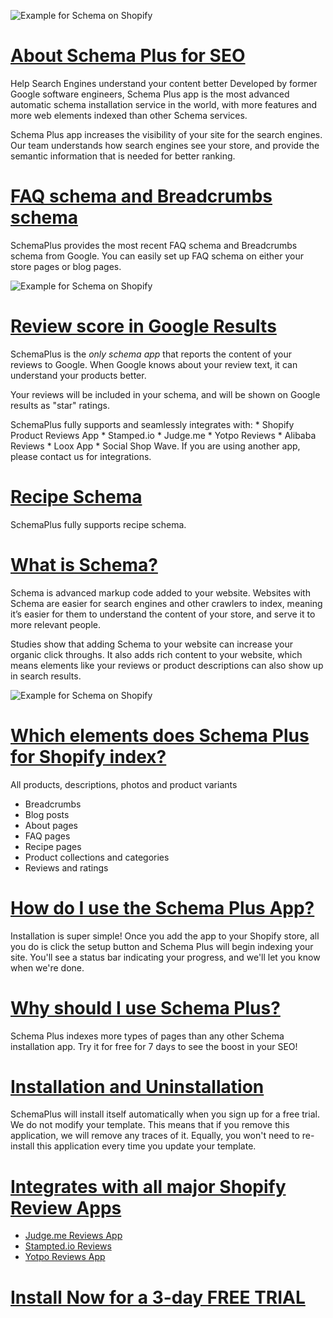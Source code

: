 ![Example for Schema on Shopify](https://github.com/schema-plus/schemaplus-for-shopify/blob/master/screen.png "SchemaPlus App for Shopify")

# [About Schema Plus for SEO](https://apps.shopify.com/schema-plus)
Help Search Engines understand your content better
Developed by former Google software engineers, Schema Plus app is the most advanced automatic schema installation service in the world, with more features and more web elements indexed than other Schema services.

Schema Plus app increases the visibility of your site for the search engines. Our team understands how search engines see your store, and provide the semantic information that is needed for better ranking.

# [FAQ schema and Breadcrumbs schema](https://apps.shopify.com/schema-plus)
SchemaPlus provides the most recent FAQ schema and Breadcrumbs schema from Google. You can easily set up FAQ schema on either your store pages or blog pages.

![Example for Schema on Shopify](https://github.com/schema-plus/schemaplus-for-shopify/blob/master/SchemaPlus_RichSnippets.png "SchemaPlus App for Shopify")


# [Review score in Google Results](https://apps.shopify.com/schema-plus)
SchemaPlus is the *only schema app* that reports the content of your reviews to Google. When Google knows about your review text, it can understand your products better.

Your reviews will be included in your schema, and will be shown on Google results as "star" ratings.

SchemaPlus fully supports and seamlessly integrates with: * Shopify Product Reviews App * Stamped.io * Judge.me * Yotpo Reviews * Alibaba Reviews * Loox App * Social Shop Wave. If you are using another app, please contact us for integrations.

# [Recipe Schema](https://apps.shopify.com/schema-plus)
SchemaPlus fully supports recipe schema.

# [What is Schema?](https://apps.shopify.com/schema-plus)
Schema is advanced markup code added to your website. Websites with Schema are easier for search engines and other crawlers to index, meaning it’s easier for them to understand the content of your store, and serve it to more relevant people.

Studies show that adding Schema to your website can increase your organic click throughs.
It also adds rich content to your website, which means elements like your reviews or product descriptions can also show up in search results.

![Example for Schema on Shopify](https://github.com/schema-plus/schemaplus-for-shopify/raw/master/431c9a33cdb89edf57bf8a60d26d58ab.png "SchemaPlus App for Shopify")

# [Which elements does Schema Plus for Shopify index?](https://apps.shopify.com/schema-plus)
All products, descriptions, photos and product variants
* Breadcrumbs
* Blog posts
* About pages
* FAQ pages
* Recipe pages
* Product collections and categories
* Reviews and ratings

# [How do I use the Schema Plus App?](https://apps.shopify.com/schema-plus)
Installation is super simple! Once you add the app to your Shopify store, all you do is click the setup button and Schema Plus will begin indexing your site. You'll see a status bar indicating your progress, and we'll let you know when we're done.

# [Why should I use Schema Plus?](https://apps.shopify.com/schema-plus)
Schema Plus indexes more types of pages than any other Schema installation app. Try it for free for 7 days to see the boost in your SEO!

# [Installation and Uninstallation](https://apps.shopify.com/schema-plus)
SchemaPlus will install itself automatically when you sign up for a free trial. We do not modify your template. This means that if you remove this application, we will remove any traces of it. Equally, you won't need to re-install this application every time you update your template.

# [Integrates with all major Shopify Review Apps](https://apps.shopify.com/schema-plus)
* [Judge.me Reviews App](https://apps.shopify.com/judgeme)
* [Stampted.io Reviews](https://apps.shopify.com/product-reviews-addon)
* [Yotpo Reviews App](https://apps.shopify.com/yotpo-social-reviews)

# [Install Now for a 3-day FREE TRIAL](https://apps.shopify.com/schema-plus)
